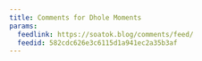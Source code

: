 ```yaml
---
title: Comments for Dhole Moments
params:
  feedlink: https://soatok.blog/comments/feed/
  feedid: 582cdc626e3c6115d1a941ec2a35b3af
---
```

